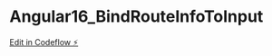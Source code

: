 # Angular16_BindRouteInfoToInput

[Edit in Codeflow ⚡️](https://stackblitz.com/~/github.com/CSSinghNet/Angular16_BindRouteInfoToInput)